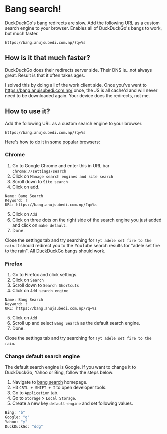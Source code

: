 # Bang search!

DuckDuckGo's bang redirects are slow. Add the following URL as a custom search engine to your browser. Enables all of DuckDuckGo's bangs to work, but much faster.

```
https://bang.anujsubedi.com.np/?q=%s
```

## How is it that much faster?

DuckDuckGo does their redirects server side. Their DNS is...not always great. Result is that it often takes ages.

I solved this by doing all of the work client side. Once you've went to https://bang.anujsubedi.com.np/ once, the JS is all cache'd and will never need to be downloaded again. Your device does the redirects, not me.

## How to use it?

Add the following URL as a custom search engine to your browser.

```
https://bang.anujsubedi.com.np/?q=%s
```

Here's how to do it in some popular browsers:

### Chrome

1. Go to Google Chrome and enter this in URL bar `chrome://settings/search`
2. Click on `Manage search engines and site search`
3. Scroll down to `Site search`
4. Click on add.

```
Name: Bang Search
Keyword: !
URL: https://bang.anujsubedi.com.np/?q=%s
```
5. Click on `Add`
6. Click on three dots on the right side of the search engine you just added and click on `make default`.
7. Done.

Close the settings tab and try searching for `!yt adele set fire to the rain`. It should redirect you to the YouTube search results for "adele set fire to the rain". All [DuckDuckGo bangs](https://duckduckgo.com/bangs) should work.

### Firefox

1. Go to Firefox and click settings.
2. Click on `Search`
3. Scroll down to `Search Shortcuts`
4. Click on `Add search engine`

```
Name: Bang Search
Keyword: !
URL: https://bang.anujsubedi.com.np/?q=%s
````

5. Click on `Add`
6. Scroll up and select `Bang Search` as the default search engine.
7. Done.

Close the settings tab and try searching for `!yt adele set fire to the rain`. 

### Change default search engine

The default search engine is Google. If you want to change it to DuckDuckGo, Yahoo or Bing, follow the steps below:

1. Navigate to [bang search](https://bang.anujsubedi.com.np) homepage.
2. Hit `CRTL + SHIFT + I` to open developer tools.
3. Go to `Application` tab.
4. Go to `Storage` > `Local Storage`.
5. Create a new key `default-engine` and set following values.

```javascript
Bing: "b"
Google: "g"
Yahoo: "y"
DuckDuckGo: "ddg"
```
